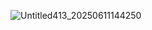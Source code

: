![Untitled413_20250611144250](https://github.com/user-attachments/assets/6eac1a07-9b8c-42e3-bc76-7fc265464c05)
